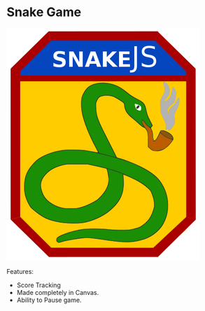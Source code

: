 # Snake Game

<img src="./src/img/snake-js.png" />

Features:

- Score Tracking
- Made completely in Canvas.
- Ability to Pause game.

